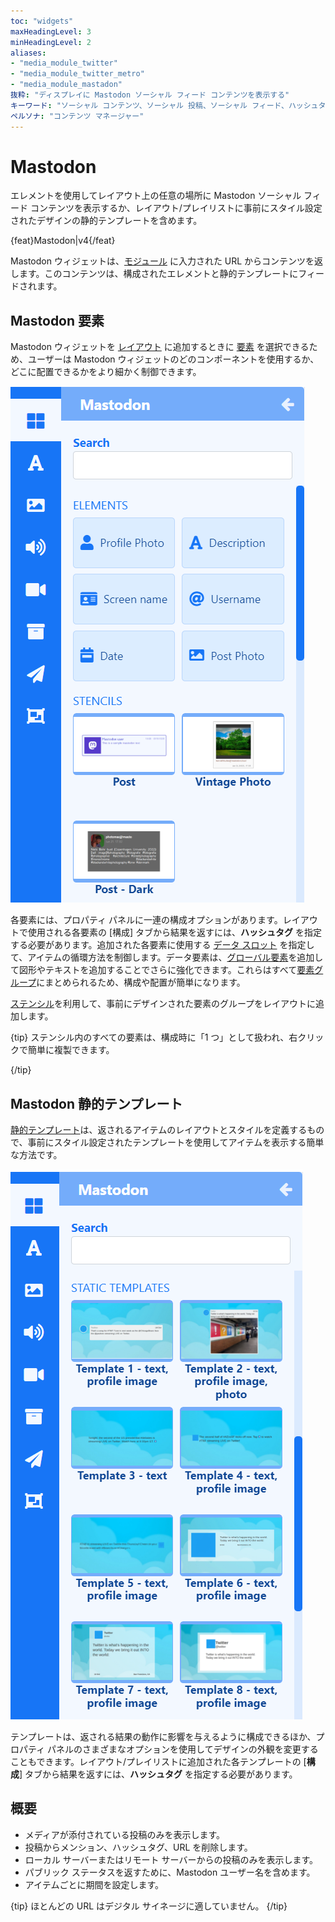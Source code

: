 ```yaml
---
toc: "widgets"
maxHeadingLevel: 3
minHeadingLevel: 2
aliases:
- "media_module_twitter"
- "media_module_twitter_metro"
- "media_module_mastadon"
抜粋: "ディスプレイに Mastodon ソーシャル フィード コンテンツを表示する"
キーワード: "ソーシャル コンテンツ、ソーシャル 投稿、ソーシャル フィード、ハッシュタグ、メンション"
ペルソナ: "コンテンツ マネージャー"
---
```


# Mastodon

エレメントを使用してレイアウト上の任意の場所に Mastodon ソーシャル フィード コンテンツを表示するか、レイアウト/プレイリストに事前にスタイル設定されたデザインの静的テンプレートを含めます。

{feat}Mastodon|v4{/feat}

Mastodon ウィジェットは、[モジュール](media_modules.html) に入力された URL からコンテンツを返します。このコンテンツは、構成されたエレメントと静的テンプレートにフィードされます。

## Mastodon 要素

Mastodon ウィジェットを [レイアウト](layouts_editor.html) に追加するときに [要素](layouts_editor#content-data-widgets-and-elements) を選択できるため、ユーザーは Mastodon ウィジェットのどのコンポーネントを使用するか、どこに配置できるかをより細かく制御できます。

![Mastodon 要素](img/v4_media_modules_mastadon_elements.png)

各要素には、プロパティ パネルに一連の構成オプションがあります。レイアウトで使用される各要素の [構成] タブから結果を返すには、**ハッシュタグ** を指定する必要があります。追加された各要素に使用する [データ スロット](layouts_editor.html#content-data-slots) を指定して、アイテムの循環方法を制御します。データ要素は、[グローバル要素](layouts_editor.html#content-global-elements)を追加して図形やテキストを追加することでさらに強化できます。これらはすべて[要素グループ](layouts_editor.html#content-grouping-elements)にまとめられるため、構成や配置が簡単になります。

[ステンシル](layouts_editor.html#content-stencils)を利用して、事前にデザインされた要素のグループをレイアウトに追加します。

{tip}
ステンシル内のすべての要素は、構成時に「1 つ」として扱われ、右クリックで簡単に複製できます。

{/tip}

## Mastodon 静的テンプレート

[静的テンプレート](layouts_editor.html#content-static-templates)は、返されるアイテムのレイアウトとスタイルを定義するもので、事前にスタイル設定されたテンプレートを使用してアイテムを表示する簡単な方法です。

![Mastadon テンプレート](img/v4_media_modules_mastadon_templates.png)

テンプレートは、返される結果の動作に影響を与えるように構成できるほか、プロパティ パネルのさまざまなオプションを使用してデザインの外観を変更することもできます。レイアウト/プレイリストに追加された各テンプレートの [**構成**] タブから結果を返すには、**ハッシュタグ** を指定する必要があります。

## 概要

- メディアが添付されている投稿のみを表示します。
- 投稿からメンション、ハッシュタグ、URL を削除します。
- ローカル サーバーまたはリモート サーバーからの投稿のみを表示します。
- パブリック ステータスを返すために、Mastodon ユーザー名を含めます。
- アイテムごとに期間を設定します。

{tip}
ほとんどの URL はデジタル サイネージに適していません。
{/tip}

